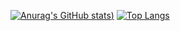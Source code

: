 [![Anurag's GitHub stats](https://github-readme-stats.vercel.app/api?username=JustinWrld&count_private=true&show_icons=true&theme=radical&repo=github-readme-stats))](https://github.com/anuraghazra/github-readme-stats)
[![Top Langs](https://github-readme-stats.vercel.app/api/top-langs/?username=JustinWrld&layout=compact)](https://github.com/anuraghazra/github-readme-stats)
